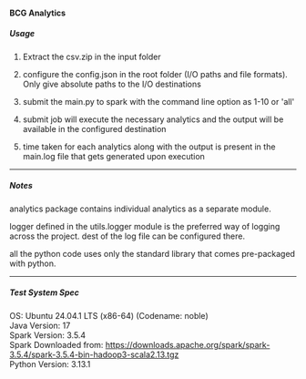 #### BCG Analytics

##### Usage

1. Extract the csv.zip in the input folder

2. configure the config.json in the root folder (I/O paths and file formats). Only give absolute paths to the I/O destinations

3. submit the main.py to spark with the command line option as 1-10 or 'all'

4. submit job will execute the necessary analytics and the output will be available in the configured destination

5. time taken for each analytics along with the output is present in the main.log file that gets generated upon execution

---------

##### Notes

analytics package contains individual analytics as a separate module. 

logger defined in the utils.logger module is the preferred way of logging across the project. dest of the log file can be configured there.

all the python code uses only the standard library that comes pre-packaged with python.

---------
##### Test System Spec

OS:	Ubuntu 24.04.1 LTS (x86-64)  (Codename: noble)   
Java Version: 17  
Spark Version: 3.5.4  
Spark Downloaded from: https://downloads.apache.org/spark/spark-3.5.4/spark-3.5.4-bin-hadoop3-scala2.13.tgz  
Python Version: 3.13.1
